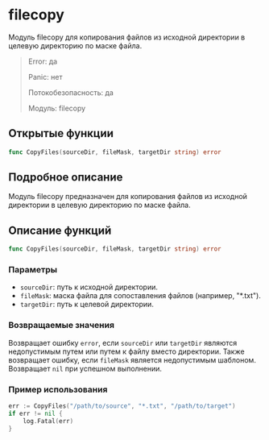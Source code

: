 # filecopy
Модуль filecopy для копирования файлов из исходной директории в целевую директорию по маске файла.

>Error: да
>
>Panic: нет
>
>Потокобезопасность: да
>
>Модуль: filecopy

## Открытые функции
```go
func CopyFiles(sourceDir, fileMask, targetDir string) error
```
## Подробное описание
Модуль filecopy предназначен для копирования файлов из исходной директории в целевую директорию по маске файла.
## Описание функций
```go
func CopyFiles(sourceDir, fileMask, targetDir string) error
```
### Параметры
- `sourceDir`: путь к исходной директории.
- `fileMask`: маска файла для сопоставления файлов (например, "*.txt").
- `targetDir`: путь к целевой директории.

### Возвращаемые значения
Возвращает ошибку `error`, если `sourceDir` или `targetDir` являются недопустимым путем или путем к файлу вместо директории. Также возвращает ошибку, если `fileMask` является недопустимым шаблоном. Возвращает `nil` при успешном выполнении.

### Пример использования
```go
err := CopyFiles("/path/to/source", "*.txt", "/path/to/target") 
if err != nil { 
	log.Fatal(err) 
}
```